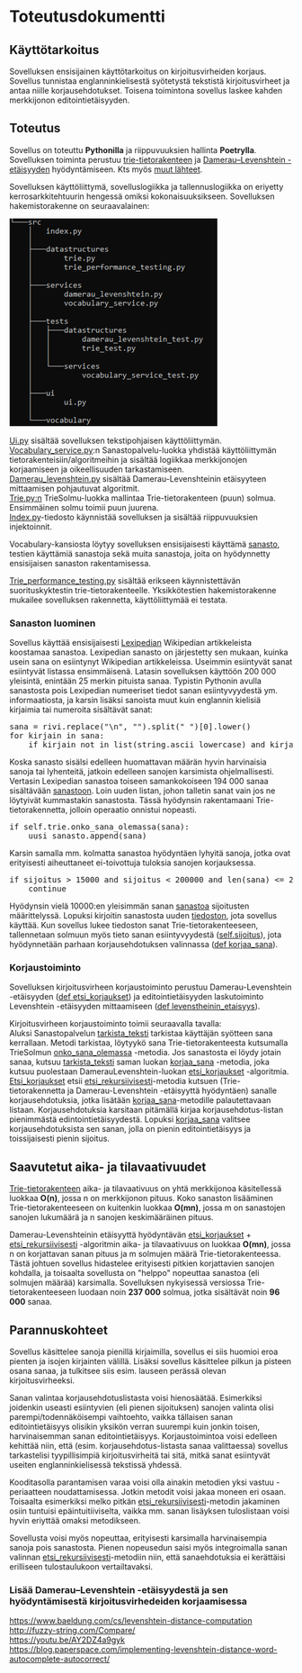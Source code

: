 # Toteutusdokumentti

## Käyttötarkoitus

Sovelluksen ensisijainen käyttötarkoitus on kirjoitusvirheiden korjaus. Sovellus tunnistaa englanninkielisestä syötetystä tekstistä kirjoitusvirheet ja antaa niille korjausehdotukset. Toisena toimintona sovellus laskee kahden merkkijonon editointietäisyyden.

## Toteutus

Sovellus on toteuttu **Pythonilla** ja riippuvuuksien hallinta **Poetrylla**. Sovelluksen toiminta perustuu [trie-tietorakenteen](https://en.wikipedia.org/wiki/Trie) ja [Damerau–Levenshtein -etäisyyden](https://en.wikipedia.org/wiki/Damerau%E2%80%93Levenshtein_distance) hyödyntämiseen. Kts myös [muut lähteet](https://github.com/tietotuomas/Kirjoitusvirheiden-korjaaja/edit/main/dokumentit/toteutus.md#lis%C3%A4%C3%A4-dameraulevenshtein--et%C3%A4isyydest%C3%A4-ja-sen-hy%C3%B6dynt%C3%A4misest%C3%A4-kirjoitusvirhedeiden-korjaamisessa).

Sovelluksen käyttöliittymä, sovelluslogiikka ja tallennuslogiikka on eriyetty kerrosarkkitehtuurin hengessä omiksi kokonaisuuksikseen. Sovelluksen hakemistorakenne on seuraavalainen:

![Hakemistorakenne](/dokumentit/hakemistorakenne.png)


[Ui.py](/src/ui/ui.py) sisältää sovelluksen tekstipohjaisen käyttöliittymän.   
[Vocabulary_service.py](/src/services/vocabulary_service.py):n Sanastopalvelu-luokka yhdistää käyttöliittymän tietorakenteisiin/algoritmeihin ja sisältää logiikkaa merkkijonojen korjaamiseen ja oikeellisuuden tarkastamiseen.  
[Damerau_levenshtein.py](/src/services/damerau_levenshtein.py) sisältää Damerau-Levenshteinin etäisyyteen mittaamisen pohjautuvat algoritmit.  
[Trie.py:n](/src/datastructures/trie.py) TrieSolmu-luokka mallintaa Trie-tietorakenteen (puun) solmua. Ensimmäinen solmu toimii puun juurena.  
[Index.py](/src/index.py)-tiedosto käynnistää sovelluksen ja sisältää riippuvuuksien injektoinnit.  

Vocabulary-kansiosta löytyy sovelluksen ensisijaisesti käyttämä [sanasto](/src/vocabulary/modified_wiktionary.txt), testien käyttämiä sanastoja sekä muita sanastoja, joita on hyödynnetty ensisijaisen sanaston rakentamisessa.

[Trie_performance_testing.py](/src/datastructures/trie_performance_testing.py) sisältää erikseen käynnistettävän suorituskyktestin trie-tietorakenteelle. Yksikkötestien hakemistorakenne mukailee sovelluksen rakennetta, käyttöliittymää ei testata.

### Sanaston luominen

Sovellus käyttää ensisijaisesti [Lexipedian](https://en.lexipedia.org/) Wikipedian artikkeleista koostamaa sanastoa. Lexipedian sanasto on järjestetty sen mukaan, kuinka usein sana on esiintynyt Wikipedian artikkeleissa. Useimmin esiintyvät sanat esiintyvät listassa ensimmäisenä. Latasin sovelluksen käyttöön 200 000 yleisintä, enintään 25 merkin pituista sanaa. Typistin Pythonin avulla sanastosta pois Lexipedian numeeriset tiedot sanan esiintyvyydestä ym. informaatiosta, ja karsin lisäksi sanoista muut kuin englannin kielisiä kirjaimia tai numeroita sisältävät sanat:  
<pre>
sana = rivi.replace("\n", "").split(" ")[0].lower()  
for kirjain in sana: 
    if kirjain not in list(string.ascii_lowercase) and kirjain not in list(string.digits) and kirjain not in  ["'", "-"]:
</pre>

Koska sanasto sisälsi edelleen huomattavan määrän hyvin harvinaisia sanoja tai lyhenteitä, jatkoin edelleen sanojen karsimista ohjelmallisesti. Vertasin Lexipedian sanastoa toiseen samankokoiseen 194 000 sanaa sisältävään [sanastoon](http://www.gwicks.net/dictionaries.htm). Loin uuden listan, johon talletin sanat vain jos ne löytyivät kummastakin sanastosta. Tässä hyödynsin rakentamaani Trie-tietorakennetta, jolloin operaatio onnistui nopeasti.
<pre>
if self.trie.onko_sana_olemassa(sana):
    uusi_sanasto.append(sana)
</pre>

Karsin samalla mm. kolmatta sanastoa hyödyntäen lyhyitä sanoja, jotka ovat erityisesti aiheuttaneet ei-toivottuja tuloksia sanojen korjauksessa.
<pre>
if sijoitus > 15000 and sijoitus < 200000 and len(sana) <= 2:
    continue
</pre>

Hyödynsin vielä 10000:en yleisimmän sanan [sanastoa](https://englishgrammarhere.com/vocabulary/10000-most-common-words-in-english/) sijoitusten määrittelyssä. Lopuksi kirjoitin sanastosta uuden [tiedoston](/src/vocabulary/modified_wiktionary.txt), jota sovellus käyttää. Kun sovellus lukee tiedoston sanat Trie-tietorakenteeseen, tallennetaan solmuun myös tieto sanan esiintyvyydestä ([self.sijoitus](/src/datastructures/trie.py)), jota hyödynnetään parhaan korjausehdotuksen valinnassa ([def korjaa_sana](/src/services/vocabulary_service.py)).

### Korjaustoiminto

Sovelluksen kirjoitusvirheen korjaustoiminto perustuu Damerau-Levenshtein -etäisyyden ([def etsi_korjaukset](/src/services/damerau_levenshtein.py)) ja editointietäisyyden laskutoiminto Levenshtein -etäisyyden mittaamiseen ([def levenstheinin_etaisyys](/src/services/damerau_levenshtein.py)). 

Kirjoitusvirheen korjaustoiminto toimii seuraavalla tavalla:  
Aluksi Sanastopalvelun [tarkista_teksti](/src/services/vocabulary_service.py) tarkistaa käyttäjän syötteen sana kerrallaan. Metodi tarkistaa, löytyykö sana Trie-tietorakenteesta kutsumalla TrieSolmun [onko_sana_olemassa](/src/datastructures/trie.py) -metodia. Jos sanastosta ei löydy jotain sanaa, kutsuu [tarkista_teksti](/src/services/vocabulary_service.py) saman luokan [korjaa_sana](/src/services/vocabulary_service.py) -metodia, joka kutsuu puolestaan DamerauLevenshtein-luokan [etsi_korjaukset](/src/services/damerau_levenshtein.py) -algoritmia. [Etsi_korjaukset](/src/services/damerau_levenshtein.py) etsii [etsi_rekursiivisesti](/src/services/damerau_levenshtein.py)-metodia kutsuen (Trie-tietorakennetta ja Damerau-Levenshtein -etäisyyttä hyödyntäen) sanalle korjausehdotuksia, jotka lisätään [korjaa_sana](/src/services/vocabulary_service.py)-metodille palautettavaan listaan. Korjausehdotuksia karsitaan pitämällä kirjaa korjausehdotus-listan pienimmästä edintointietäisyydestä. Lopuksi [korjaa_sana](/src/services/vocabulary_service.py) valitsee korjausehdotuksista sen sanan, jolla on pienin editointietäisyys ja toissijaisesti pienin sijoitus. 

## Saavutetut aika- ja tilavaativuudet 
[Trie-tietorakenteen](/src/datastructures/trie.py) aika- ja tilavaativuus on yhtä merkkijonoa käsitellessä luokkaa **O(n)**, jossa n on merkkijonon pituus. Koko sanaston lisääminen Trie-tietorakenteeseen on kuitenkin luokkaa **O(mn)**, jossa m on sanastojen sanojen lukumäärä ja n sanojen keskimääräinen pituus.  

Damerau-Levenshteinin etäisyyttä hyödyntävän [etsi_korjaukset](/src/services/damerau_levenshtein.py) + [etsi_rekursiivisesti](/src/services/damerau_levenshtein.py) -algoritmin aika- ja tilavaativuus on luokkaa **O(mn)**, jossa n on korjattavan sanan pituus ja m solmujen määrä Trie-tietorakenteessa. Tästä johtuen sovellus hidastelee erityisesti pitkien korjattavien sanojen kohdalla, ja toisaalta sovellusta on "helppo" nopeuttaa sanastoa (eli solmujen määrää) karsimalla. Sovelluksen nykyisessä versiossa Trie-tietorakenteeseen luodaan noin **237 000** solmua, jotka sisältävät noin **96 000** sanaa.


## Parannuskohteet

Sovellus käsittelee sanoja pienillä kirjaimilla, sovellus ei siis huomioi eroa pienten ja isojen kirjainten välillä. Lisäksi sovellus käsittelee pilkun ja pisteen osana sanaa, ja tulkitsee siis esim. lauseen perässä olevan kirjoitusvirheeksi.

Sanan valintaa korjausehdotuslistasta voisi hienosäätää. Esimerkiksi joidenkin useasti esiintyvien (eli pienen sijoituksen) sanojen valinta olisi parempi/todennäköisempi vaihtoehto, vaikka tällaisen sanan editointietäisyys olisikin yksikön verran suurempi kuin jonkin toisen, harvinaisemman sanan editointietäisyys. Korjaustoimintoa voisi edelleen kehittää niin, että (esim. korjausehdotus-listasta sanaa valittaessa) sovellus tarkastelisi tyypillisimpiä kirjoitusvirheitä tai sitä, mitkä sanat esiintyvät useiten englanninkielisessä tekstissä yhdessä.

Kooditasolla parantamisen varaa voisi olla ainakin metodien yksi vastuu -periaatteen noudattamisessa. Jotkin metodit voisi jakaa moneen eri osaan. Toisaalta esimerkiksi melko pitkän [etsi_rekursiivisesti](/src/services/damerau_levenshtein.py)-metodin jakaminen osiin tuntuisi epäintuitiiviselta, vaikka mm. sanan lisäyksen tuloslistaan voisi hyvin eriyttää omaksi metodikseen.

Sovellusta voisi myös nopeuttaa, erityisesti karsimalla harvinaisempia sanoja pois sanastosta. Pienen nopeusedun saisi myös integroimalla sanan valinnan [etsi_rekursiivisesti](/src/services/damerau_levenshtein.py)-metodiin niin, että sanaehdotuksia ei kerättäisi erilliseen tulostaulukoon vertailtavaksi.

### Lisää Damerau–Levenshtein -etäisyydestä ja sen hyödyntämisestä kirjoitusvirhedeiden korjaamisessa
https://www.baeldung.com/cs/levenshtein-distance-computation  
http://fuzzy-string.com/Compare/  
https://youtu.be/AY2DZ4a9gyk  
https://blog.paperspace.com/implementing-levenshtein-distance-word-autocomplete-autocorrect/
